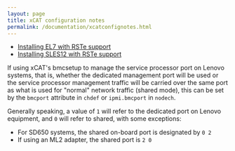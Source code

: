 ```yaml
---
layout: page
title: xCAT configuration notes
permalink: /documentation/xcatconfignotes.html
---
```


* [Installing EL7 with RSTe support]({{site.baseurl}}/documentation/el7rste.html)
* [Installing SLES12 with RSTe support]({{site.baseurl}}/documentation/sles12rste.html)

If using xCAT's bmcsetup to manage the service processor port on Lenovo systems, that is, whether the dedicated management port will be used or the service processor management traffic will be carried over the same port as what is used for "normal" network traffic (shared mode), this can be set by the `bmcport` attribute in `chdef` or `ipmi.bmcport` in `nodech`.

Generally speaking, a value of `1` will refer to the dedicated port on Lenovo equipment, and `0` will refer to shared, with some exceptions:
  * For SD650 systems, the shared on-board port is designated by `0 2`
  * If using an ML2 adapter, the shared port is `2 0`

